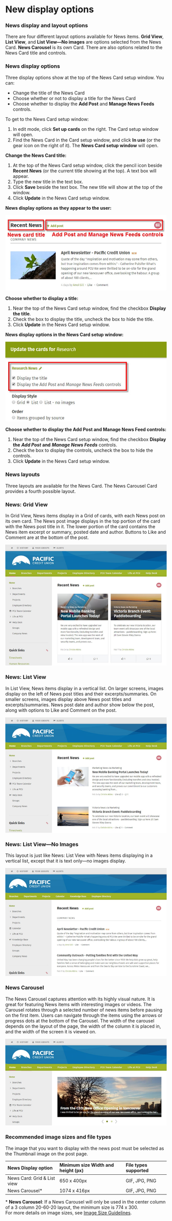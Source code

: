 # New display options

### News display and layout options

There are four different layout options available for News items. **Grid View**, **List View**, and **List View—No images** are options selected from the News Card. **News Carousel** is its own Card. There are also options related to the News Card title and controls.

### News display options

Three display options show at the top of the News Card setup window. You can:

* Change the title of the News Card
* Choose whether or not to display a title for the News Card
* Choose whether to display the **Add Post** and **Manage News Feeds** controls.

To get to the News Card setup window:

1. In edit mode, click **Set up cards** on the right. The Card setup window will open.
2. Find the News Card in the Card setup window, and click **In use** \(or the gear icon on the right of it\). The **News Card setup window** will open.

**Change the News Card title:**

1. At the top of the News Card setup window, click the pencil icon beside **Recent News** \(or the current title showing at the top\). A text box will appear.
2. Type the new title in the text box.
3. Click **Save** beside the text box. The new title will show at the top of the window.
4. Click **Update** in the News Card setup window.

**News display options as they appear to the user:**

![](../../.gitbook/assets/1%20%2869%29.jpg)

**Choose whether to display a title:**

1. Near the top of the News Card setup window, find the checkbox **Display the title**.
2. Check the box to display the title, uncheck the box to hide the title.
3. Click **Update** in the News Card setup window.

**News display options in the News Card setup window:**

![](../../.gitbook/assets/2%20%2811%29.jpg)

**Choose whether to display the Add Post and Manage News Feed controls:**

1. Near the top of the News Card setup window, find the checkbox **Display the** _**Add Post**_ **and** _**Manage News Feeds**_ controls.
2. Check the box to display the controls, uncheck the box to hide the controls.
3. Click **Update** in the News Card setup window.

### News layouts

Three layouts are available for the News Card. The News Carousel Card provides a fourth possible layout.

### News: Grid View

In Grid View, News items display in a Grid of cards, with each News post on its own card. The News post image displays in the top portion of the card with the News post title in it. The lower portion of the card contains the News item excerpt or summary, posted date and author. Buttons to Like and Comment are at the bottom of the post.  


![](../../.gitbook/assets/3%20%2843%29.jpg)

### News: List View

In List View, News items display in a vertical list. On larger screens, images display on the left of News post titles and their excerpts/summaries. On smaller screens, images display above News post titles and excerpts/summaries. News post date and author show below the post, along with options to Like and Comment on the post.

![](../../.gitbook/assets/4%20%2842%29.jpg)

### News: List View—No Images

This layout is just like News: List View with News items displaying in a vertical list, except that it is text only—no images display.

![](../../.gitbook/assets/5%20%288%29.jpg)

### News Carousel

The News Carousel captures attention with its highly visual nature. It is great for featuring News items with interesting images or videos. The Carousel rotates through a selected number of news items before pausing on the first item. Users can navigate through the items using the arrows or progress dots at the bottom of the Carousel. The width of the carousel depends on the layout of the page, the width of the column it is placed in, and the width of the screen it is viewed on.

![](../../.gitbook/assets/6%20%288%29.jpg)

### Recommended image sizes and file types

The image that you want to display with the news post must be selected as the Thumbnail image on the post page.  
 

| **News Display option** | Minimum size Width and height \(px\) | File types supported |
| :--- | :--- | :--- |
| News Card: Grid & List view | 650 x 400px | GIF, JPG, PNG |
| News Carousel\* | 1074 x 416px | GIF, JPG, PNG |

\* **News Carousel**: If a News Carousel will only be used in the center column of a 3 column 20-60-20 layout, the minimum size is 774 x 300.  
For more details on image sizes, see [Image Size Guidelines](https://community.thoughtfarmer.com/content/105973).  


